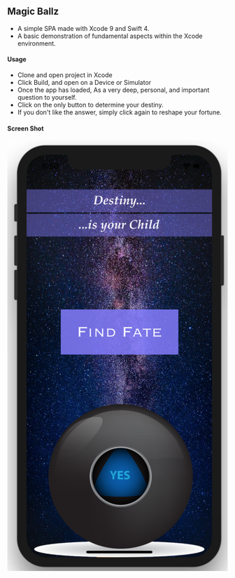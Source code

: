 ## Magic Ballz
* A simple SPA made with Xcode 9 and Swift 4.
* A basic demonstration of fundamental aspects within the Xcode environment.

#### Usage
* Clone and open project in Xcode
* Click Build, and open on a Device or Simulator
* Once the app has loaded, As a very deep, personal, and important question to yourself.
* Click on the only button to determine your destiny.
* If you don't like the answer, simply click again to reshape your fortune.

#### Screen Shot

![Screen Shot](screenShot.png)

